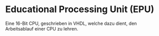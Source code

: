 Educational Processing Unit (EPU)
=================================

Eine 16-Bit CPU, geschrieben in VHDL, welche dazu dient, den Arbeitsablauf einer CPU zu lehren.
